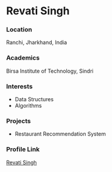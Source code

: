 # Revati Singh

### Location

Ranchi, Jharkhand, India

### Academics

Birsa Institute of Technology, Sindri

### Interests

- Data Structures
- Algorithms

### Projects

- Restaurant Recommendation System

### Profile Link

[Revati Singh](https://github.com/revatisngh588)
